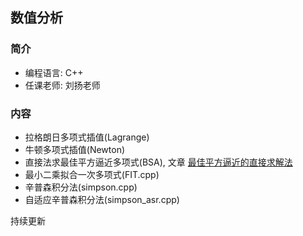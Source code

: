 ## 数值分析
### 简介
+ 编程语言: C++
+ 任课老师: 刘扬老师

### 内容
+ 拉格朗日多项式插值(Lagrange)
+ 牛顿多项式插值(Newton)
+ 直接法求最佳平方逼近多项式(BSA), 文章 [最佳平方逼近的直接求解法](https://zhuanlan.zhihu.com/p/626311108?)
+ 最小二乘拟合一次多项式(FIT.cpp)
+ 辛普森积分法(simpson.cpp)
+ 自适应辛普森积分法(simpson_asr.cpp)

持续更新
